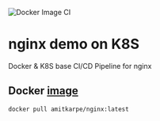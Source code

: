 ![Docker Image CI](https://github.com/amitkarpe/cicd-k8s-nginx/workflows/Docker%20Image%20CI/badge.svg)

# nginx demo on K8S
Docker & K8S base CI/CD Pipeline for nginx

## Docker [image](https://hub.docker.com/r/amitkarpe/nginx/tags)

```
docker pull amitkarpe/nginx:latest
```
